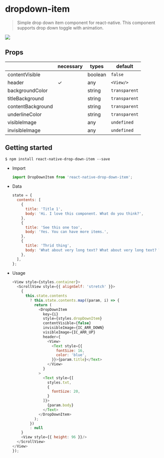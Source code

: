 # dropdown-item
> Simple drop down item component for react-native. This component supports drop down toggle with animation.<br/>
<img src="https://user-images.githubusercontent.com/27461460/47951961-a7a7e500-dfab-11e8-9189-86c0eddb6e12.gif"/>

## Props
|    | necessary | types | default
|----|-----|-----|---------|
|contentVisible|  | boolean | `false` |
|header| ✓ | any | `<View/>` |
|backgroundColor|  | string | `transparent` |
|titleBackground|  | string | `transparent` |
|contentBackground|  | string | `transparent` |
|underlineColor|  | string | `transparent` |
|visibleImage|  | any | `undefined` |
|invisibleImage|  | any | `undefined` |

## Getting started
`$ npm install react-native-drop-down-item --save`

* Import
  ```javascript
  import DropDownItem from 'react-native-drop-down-item';
  ```

* Data
  ```javascript
  state = {
    contents: [
      {
        title: 'Title 1',
        body: 'Hi. I love this component. What do you think?',
      },
      {
        title: 'See this one too',
        body: 'Yes. You can have more items.',
      },
      {
        title: 'Thrid thing',
        body: 'What about very long text? What about very long text? What about very long text? What about very long text? What about very long text? What about very long text? What about very long text? What about very long text? What about very long text? What about very long text? What about very long text? What about very long text?',
      },
    ],
  };
  ```

* Usage
  ```javascript
  <View style={styles.container}>
    <ScrollView style={{ alignSelf: 'stretch' }}>
      {
        this.state.contents
          ? this.state.contents.map((param, i) => {
            return (
              <DropDownItem
                key={i}
                style={styles.dropDownItem}
                contentVisible={false}
                invisibleImage={IC_ARR_DOWN}
                visibleImage={IC_ARR_UP}
                header={
                  <View>
                    <Text style={{
                      fontSize: 16,
                      color: 'blue',
                    }}>{param.title}</Text>
                  </View>
                }
              >
                <Text style={[
                  styles.txt,
                  {
                    fontSize: 20,
                  }
                ]}>
                  {param.body}
                </Text>
              </DropDownItem>
            );
          })
          : null
      }
      <View style={{ height: 96 }}/>
    </ScrollView>
  </View>
  });
  ```
